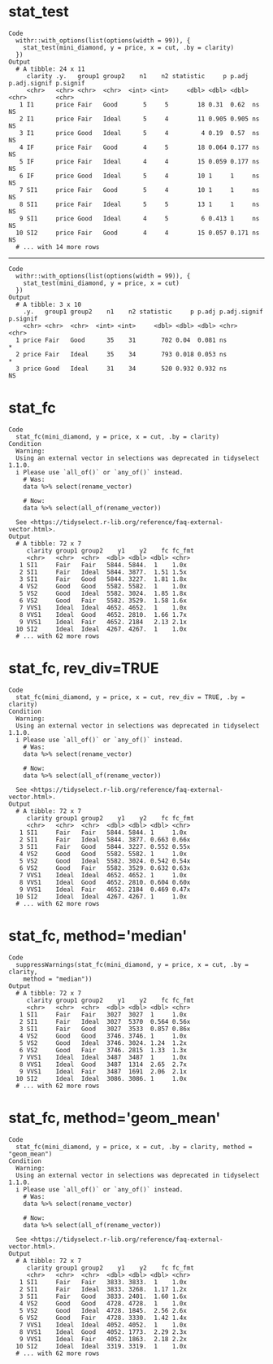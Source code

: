 # stat_test

    Code
      withr::with_options(list(options(width = 99)), {
        stat_test(mini_diamond, y = price, x = cut, .by = clarity)
      })
    Output
      # A tibble: 24 x 11
         clarity .y.   group1 group2    n1    n2 statistic     p p.adj p.adj.signif p.signif
         <chr>   <chr> <chr>  <chr>  <int> <int>     <dbl> <dbl> <dbl> <chr>        <chr>   
       1 I1      price Fair   Good       5     5        18 0.31  0.62  ns           NS      
       2 I1      price Fair   Ideal      5     4        11 0.905 0.905 ns           NS      
       3 I1      price Good   Ideal      5     4         4 0.19  0.57  ns           NS      
       4 IF      price Fair   Good       4     5        18 0.064 0.177 ns           NS      
       5 IF      price Fair   Ideal      4     4        15 0.059 0.177 ns           NS      
       6 IF      price Good   Ideal      5     4        10 1     1     ns           NS      
       7 SI1     price Fair   Good       5     4        10 1     1     ns           NS      
       8 SI1     price Fair   Ideal      5     5        13 1     1     ns           NS      
       9 SI1     price Good   Ideal      4     5         6 0.413 1     ns           NS      
      10 SI2     price Fair   Good       4     4        15 0.057 0.171 ns           NS      
      # ... with 14 more rows

---

    Code
      withr::with_options(list(options(width = 99)), {
        stat_test(mini_diamond, y = price, x = cut)
      })
    Output
      # A tibble: 3 x 10
        .y.   group1 group2    n1    n2 statistic     p p.adj p.adj.signif p.signif
        <chr> <chr>  <chr>  <int> <int>     <dbl> <dbl> <dbl> <chr>        <chr>   
      1 price Fair   Good      35    31       702 0.04  0.081 ns           *       
      2 price Fair   Ideal     35    34       793 0.018 0.053 ns           *       
      3 price Good   Ideal     31    34       520 0.932 0.932 ns           NS      

# stat_fc

    Code
      stat_fc(mini_diamond, y = price, x = cut, .by = clarity)
    Condition
      Warning:
      Using an external vector in selections was deprecated in tidyselect 1.1.0.
      i Please use `all_of()` or `any_of()` instead.
        # Was:
        data %>% select(rename_vector)
      
        # Now:
        data %>% select(all_of(rename_vector))
      
      See <https://tidyselect.r-lib.org/reference/faq-external-vector.html>.
    Output
      # A tibble: 72 x 7
         clarity group1 group2    y1    y2    fc fc_fmt
         <chr>   <chr>  <chr>  <dbl> <dbl> <dbl> <chr> 
       1 SI1     Fair   Fair   5844. 5844.  1    1.0x  
       2 SI1     Fair   Ideal  5844. 3877.  1.51 1.5x  
       3 SI1     Fair   Good   5844. 3227.  1.81 1.8x  
       4 VS2     Good   Good   5582. 5582.  1    1.0x  
       5 VS2     Good   Ideal  5582. 3024.  1.85 1.8x  
       6 VS2     Good   Fair   5582. 3529.  1.58 1.6x  
       7 VVS1    Ideal  Ideal  4652. 4652.  1    1.0x  
       8 VVS1    Ideal  Good   4652. 2810.  1.66 1.7x  
       9 VVS1    Ideal  Fair   4652. 2184   2.13 2.1x  
      10 SI2     Ideal  Ideal  4267. 4267.  1    1.0x  
      # ... with 62 more rows

# stat_fc, rev_div=TRUE

    Code
      stat_fc(mini_diamond, y = price, x = cut, rev_div = TRUE, .by = clarity)
    Condition
      Warning:
      Using an external vector in selections was deprecated in tidyselect 1.1.0.
      i Please use `all_of()` or `any_of()` instead.
        # Was:
        data %>% select(rename_vector)
      
        # Now:
        data %>% select(all_of(rename_vector))
      
      See <https://tidyselect.r-lib.org/reference/faq-external-vector.html>.
    Output
      # A tibble: 72 x 7
         clarity group1 group2    y1    y2    fc fc_fmt
         <chr>   <chr>  <chr>  <dbl> <dbl> <dbl> <chr> 
       1 SI1     Fair   Fair   5844. 5844. 1     1.0x  
       2 SI1     Fair   Ideal  5844. 3877. 0.663 0.66x 
       3 SI1     Fair   Good   5844. 3227. 0.552 0.55x 
       4 VS2     Good   Good   5582. 5582. 1     1.0x  
       5 VS2     Good   Ideal  5582. 3024. 0.542 0.54x 
       6 VS2     Good   Fair   5582. 3529. 0.632 0.63x 
       7 VVS1    Ideal  Ideal  4652. 4652. 1     1.0x  
       8 VVS1    Ideal  Good   4652. 2810. 0.604 0.60x 
       9 VVS1    Ideal  Fair   4652. 2184  0.469 0.47x 
      10 SI2     Ideal  Ideal  4267. 4267. 1     1.0x  
      # ... with 62 more rows

# stat_fc, method='median'

    Code
      suppressWarnings(stat_fc(mini_diamond, y = price, x = cut, .by = clarity,
        method = "median"))
    Output
      # A tibble: 72 x 7
         clarity group1 group2    y1    y2    fc fc_fmt
         <chr>   <chr>  <chr>  <dbl> <dbl> <dbl> <chr> 
       1 SI1     Fair   Fair   3027  3027  1     1.0x  
       2 SI1     Fair   Ideal  3027  5370  0.564 0.56x 
       3 SI1     Fair   Good   3027  3533  0.857 0.86x 
       4 VS2     Good   Good   3746. 3746. 1     1.0x  
       5 VS2     Good   Ideal  3746. 3024. 1.24  1.2x  
       6 VS2     Good   Fair   3746. 2815  1.33  1.3x  
       7 VVS1    Ideal  Ideal  3487  3487  1     1.0x  
       8 VVS1    Ideal  Good   3487  1314  2.65  2.7x  
       9 VVS1    Ideal  Fair   3487  1691  2.06  2.1x  
      10 SI2     Ideal  Ideal  3086. 3086. 1     1.0x  
      # ... with 62 more rows

# stat_fc, method='geom_mean'

    Code
      stat_fc(mini_diamond, y = price, x = cut, .by = clarity, method = "geom_mean")
    Condition
      Warning:
      Using an external vector in selections was deprecated in tidyselect 1.1.0.
      i Please use `all_of()` or `any_of()` instead.
        # Was:
        data %>% select(rename_vector)
      
        # Now:
        data %>% select(all_of(rename_vector))
      
      See <https://tidyselect.r-lib.org/reference/faq-external-vector.html>.
    Output
      # A tibble: 72 x 7
         clarity group1 group2    y1    y2    fc fc_fmt
         <chr>   <chr>  <chr>  <dbl> <dbl> <dbl> <chr> 
       1 SI1     Fair   Fair   3833. 3833.  1    1.0x  
       2 SI1     Fair   Ideal  3833. 3268.  1.17 1.2x  
       3 SI1     Fair   Good   3833. 2401.  1.60 1.6x  
       4 VS2     Good   Good   4728. 4728.  1    1.0x  
       5 VS2     Good   Ideal  4728. 1845.  2.56 2.6x  
       6 VS2     Good   Fair   4728. 3330.  1.42 1.4x  
       7 VVS1    Ideal  Ideal  4052. 4052.  1    1.0x  
       8 VVS1    Ideal  Good   4052. 1773.  2.29 2.3x  
       9 VVS1    Ideal  Fair   4052. 1863.  2.18 2.2x  
      10 SI2     Ideal  Ideal  3319. 3319.  1    1.0x  
      # ... with 62 more rows

